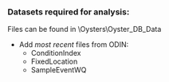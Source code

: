 ### Datasets required for analysis:
Files can be found in \Oysters\Oyster_DB_Data
- Add *most recent* files from ODIN:
   - ConditionIndex
   - FixedLocation
   - SampleEventWQ
